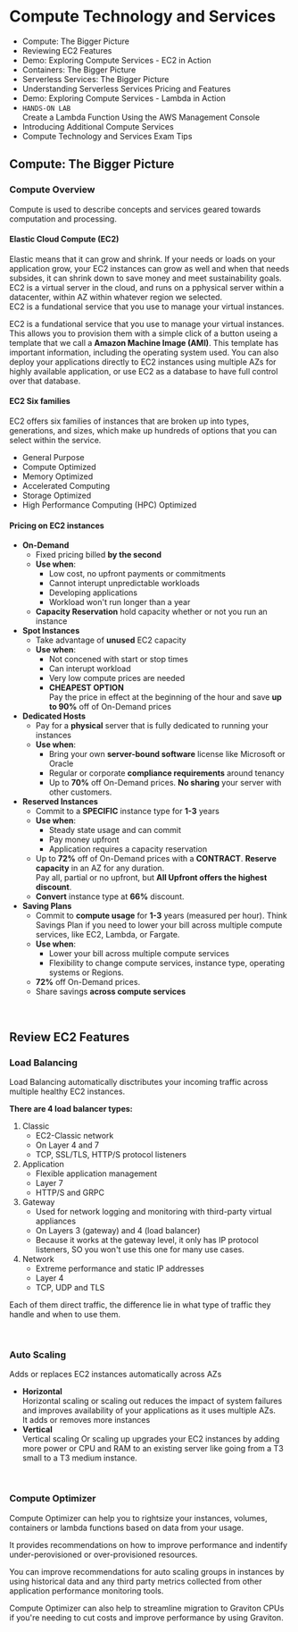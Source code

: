 # Compute Technology and Services
- Compute: The Bigger Picture
- Reviewing EC2 Features
- Demo: Exploring Compute Services - EC2 in Action
- Containers: The Bigger Picture
- Serverless Services: The Bigger Picture
- Understanding Serverless Services Pricing and Features
- Demo: Exploring Compute Services - Lambda in Action
- `HANDS-ON LAB`<br>Create a Lambda Function Using the AWS Management Console
- Introducing Additional Compute Services
- Compute Technology and Services Exam Tips

## Compute: The Bigger Picture
### Compute Overview
Compute is used to describe concepts and services geared towards computation and processing. 

#### Elastic Cloud Compute (EC2)
Elastic means that it can grow and shrink. If your needs or loads on your application grow, your EC2 instances can grow as well and when that needs subsides, it can shrink down to save money and meet sustainability goals.<br>EC2 is a virtual server in the cloud, and runs on a pphysical server within a datacenter, within AZ within whatever region we selected.<br>EC2 is a fundational service that you use to manage your virtual instances. 

EC2 is a fundational service that you use to manage your virtual instances. This allows you to provision them with a simple click of a button useing a template that we call a **Amazon Machine Image (AMI)**. This template has important information, including the operating system used. You can also deploy your applications directly to EC2 instances using multiple AZs for highly available application, or use EC2 as a database to have full control over that database. 

#### EC2 Six families

EC2 offers six families of instances that are broken up into types, generations, and sizes, which make up hundreds of options that you can select within the service. 

- General Purpose
- Compute Optimized
- Memory Optimized
- Accelerated Computing
- Storage Optimized
- High Performance Computing (HPC) Optimized

#### Pricing on EC2 instances
- **On-Demand**
  - Fixed pricing billed **by the second**
  - **Use when**:
    - Low cost, no upfront payments or commitments
    - Cannot interupt unpredictable workloads
    - Developing applications
    - Workload won't run longer than a year
  - **Capacity Reservation** hold capacity whether or not you run an instance
- **Spot Instances**
  - Take advantage of **unused** EC2 capacity
  - **Use when**:
    - Not concened with start or stop times
    - Can interupt workload
    - Very low compute prices are needed
    - **CHEAPEST OPTION**<br>Pay the price in effect at the beginning of the hour and save **up to 90%** off of On-Demand prices
- **Dedicated Hosts**
  - Pay for a **physical** server that is fully dedicated to running your instances
  - **Use when**:
    - Bring your own **server-bound software** license like Microsoft or Oracle
    - Regular or corporate **compliance requirements** around tenancy
    - Up to **70%** off On-Demand prices. **No sharing** your server with other customers.
- **Reserved Instances**
  - Commit to a **SPECIFIC** instance type for **1-3** years
  - **Use when**:
    - Steady state usage and can commit
    - Pay money upfront
    - Application requires a capacity reservation
  - Up to **72%** off of On-Demand prices with a **CONTRACT**. **Reserve capacity** in an AZ for any duration.<br>Pay all, partial or no upfront, but **All Upfront offers the highest discount**.
  - **Convert** instance type at **66%** discount.
- **Saving Plans**
  - Commit to **compute usage** for **1-3** years (measured per hour). Think Savings Plan if you need to lower your bill across multiple compute services, like EC2, Lambda, or Fargate.
  - **Use when**:
    - Lower your bill across multiple compute services
    - Flexibility to change compute services, instance type, operating systems or Regions.
  - **72%** off On-Demand prices.
  - Share savings **across compute services**

<br>

## Review EC2 Features
### Load Balancing

Load Balancing automatically disctributes your incoming traffic across multiple healthy EC2 instances. 

**There are 4 load balancer types:**
1. Classic
    - EC2-Classic network
    - On Layer 4 and 7
    - TCP, SSL/TLS, HTTP/S protocol listeners
2. Application
    - Flexible application management
    - Layer 7 
    - HTTP/S and GRPC
3. Gateway
    - Used for network logging and monitoring with third-party virtual appliances
    - On Layers 3 (gateway) and 4 (load balancer)
    - Because it works at the gateway level, it only has IP protocol listeners, SO you won't use this one for many use cases.
4. Network
    - Extreme performance and static IP addresses
    - Layer 4
    - TCP, UDP and TLS
   
Each of them direct traffic, the difference lie in what type of traffic they handle and when to use them. 

<br>

### Auto Scaling
Adds or replaces EC2 instances automatically across AZs

- **Horizontal**<br>Horizontal scaling or scaling out reduces the impact of system failures and improves availability of your applications as it uses multiple AZs.<br>It adds or removes more instances 
- **Vertical**<br>Vertical scaling Or scaling up upgrades your EC2 instances by adding more power or CPU and RAM to an existing server like going from a T3 small to a T3 medium instance. 

<br>

### Compute Optimizer
Compute Optimizer can help you to rightsize your instances, volumes, containers or lambda functions based on data from your usage. 

It provides recommendations on how to improve performance and indentify under-perovisioned or over-provisioned resources.

You can improve recommendations for auto scaling groups in instances by using historical data and any third party metrics collected from other application performance monitoring tools.

Compute Optimizer can also help to streamline migration to Graviton CPUs if you're needing to cut costs and improve performance by using Graviton.
